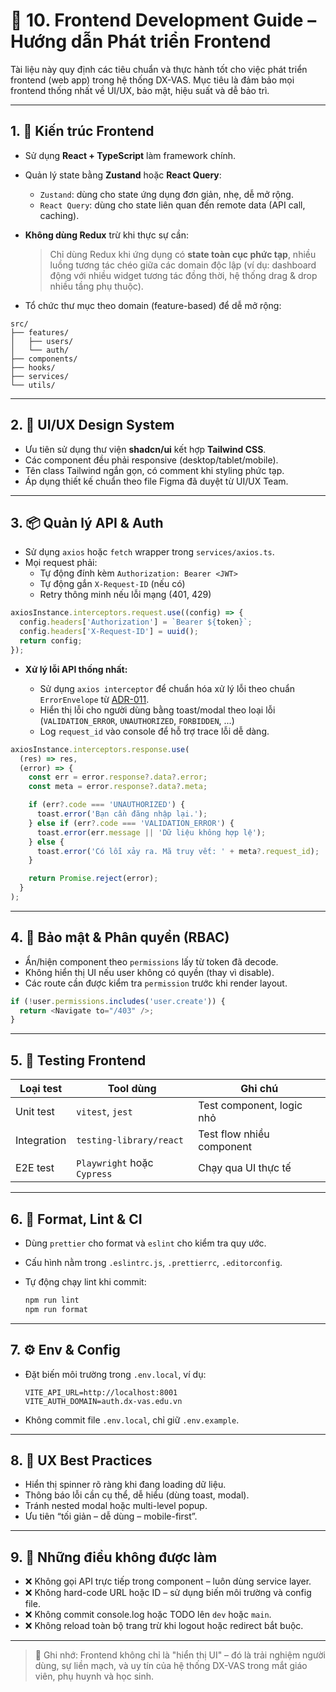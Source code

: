 # 🎨 10. Frontend Development Guide – Hướng dẫn Phát triển Frontend

Tài liệu này quy định các tiêu chuẩn và thực hành tốt cho việc phát triển frontend (web app) trong hệ thống DX-VAS. Mục tiêu là đảm bảo mọi frontend thống nhất về UI/UX, bảo mật, hiệu suất và dễ bảo trì.

---

## 1. 🧱 Kiến trúc Frontend

- Sử dụng **React + TypeScript** làm framework chính.
- Quản lý state bằng **Zustand** hoặc **React Query**:
  - `Zustand`: dùng cho state ứng dụng đơn giản, nhẹ, dễ mở rộng.
  - `React Query`: dùng cho state liên quan đến remote data (API call, caching).
- **Không dùng Redux** trừ khi thực sự cần:
  > Chỉ dùng Redux khi ứng dụng có **state toàn cục phức tạp**, nhiều luồng tương tác chéo giữa các domain độc lập (ví dụ: dashboard động với nhiều widget tương tác đồng thời, hệ thống drag & drop nhiều tầng phụ thuộc).

- Tổ chức thư mục theo domain (feature-based) để dễ mở rộng:

```
src/
├── features/
│   ├── users/
│   └── auth/
├── components/
├── hooks/
├── services/
└── utils/
```

---

## 2. 🎨 UI/UX Design System

- Ưu tiên sử dụng thư viện **shadcn/ui** kết hợp **Tailwind CSS**.
- Các component đều phải responsive (desktop/tablet/mobile).
- Tên class Tailwind ngắn gọn, có comment khi styling phức tạp.
- Áp dụng thiết kế chuẩn theo file Figma đã duyệt từ UI/UX Team.

---

## 3. 📦 Quản lý API & Auth

- Sử dụng `axios` hoặc `fetch` wrapper trong `services/axios.ts`.
- Mọi request phải:
  - Tự động đính kèm `Authorization: Bearer <JWT>`
  - Tự động gắn `X-Request-ID` (nếu có)
  - Retry thông minh nếu lỗi mạng (401, 429)

```ts
axiosInstance.interceptors.request.use((config) => {
  config.headers['Authorization'] = `Bearer ${token}`;
  config.headers['X-Request-ID'] = uuid();
  return config;
});
```

* **Xử lý lỗi API thống nhất:**

  * Sử dụng `axios interceptor` để chuẩn hóa xử lý lỗi theo chuẩn `ErrorEnvelope` từ [ADR-011](../ADR/adr-011-api-error-format.md).
  * Hiển thị lỗi cho người dùng bằng toast/modal theo loại lỗi (`VALIDATION_ERROR`, `UNAUTHORIZED`, `FORBIDDEN`, ...)
  * Log `request_id` vào console để hỗ trợ trace lỗi dễ dàng.

```ts
axiosInstance.interceptors.response.use(
  (res) => res,
  (error) => {
    const err = error.response?.data?.error;
    const meta = error.response?.data?.meta;

    if (err?.code === 'UNAUTHORIZED') {
      toast.error('Bạn cần đăng nhập lại.');
    } else if (err?.code === 'VALIDATION_ERROR') {
      toast.error(err.message || 'Dữ liệu không hợp lệ');
    } else {
      toast.error('Có lỗi xảy ra. Mã truy vết: ' + meta?.request_id);
    }

    return Promise.reject(error);
  }
);
```

---

## 4. 🔐 Bảo mật & Phân quyền (RBAC)

* Ẩn/hiện component theo `permissions` lấy từ token đã decode.
* Không hiển thị UI nếu user không có quyền (thay vì disable).
* Các route cần được kiểm tra `permission` trước khi render layout.

```ts
if (!user.permissions.includes('user.create')) {
  return <Navigate to="/403" />;
}
```

---

## 5. 🧪 Testing Frontend

| Loại test   | Tool dùng                   | Ghi chú                   |
| ----------- | --------------------------- | ------------------------- |
| Unit test   | `vitest`, `jest`            | Test component, logic nhỏ |
| Integration | `testing-library/react`     | Test flow nhiều component |
| E2E test    | `Playwright` hoặc `Cypress` | Chạy qua UI thực tế       |

---

## 6. 🧹 Format, Lint & CI

* Dùng `prettier` cho format và `eslint` cho kiểm tra quy ước.
* Cấu hình nằm trong `.eslintrc.js`, `.prettierrc`, `.editorconfig`.
* Tự động chạy lint khi commit:

  ```bash
  npm run lint
  npm run format
  ```

---

## 7. ⚙️ Env & Config

* Đặt biến môi trường trong `.env.local`, ví dụ:

  ```
  VITE_API_URL=http://localhost:8001
  VITE_AUTH_DOMAIN=auth.dx-vas.edu.vn
  ```

* Không commit file `.env.local`, chỉ giữ `.env.example`.

---

## 8. 🧠 UX Best Practices

* Hiển thị spinner rõ ràng khi đang loading dữ liệu.
* Thông báo lỗi cần cụ thể, dễ hiểu (dùng toast, modal).
* Tránh nested modal hoặc multi-level popup.
* Ưu tiên “tối giản – dễ dùng – mobile-first”.

---

## 9. 🛑 Những điều không được làm

* ❌ Không gọi API trực tiếp trong component – luôn dùng service layer.
* ❌ Không hard-code URL hoặc ID – sử dụng biến môi trường và config file.
* ❌ Không commit console.log hoặc TODO lên `dev` hoặc `main`.
* ❌ Không reload toàn bộ trang trừ khi logout hoặc redirect bắt buộc.

---

> 📌 Ghi nhớ: Frontend không chỉ là "hiển thị UI" – đó là trải nghiệm người dùng, sự liền mạch, và uy tín của hệ thống DX-VAS trong mắt giáo viên, phụ huynh và học sinh.
